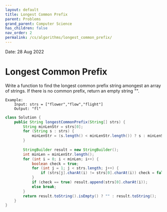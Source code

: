 ```yaml
---
layout: default
title: Longest Common Prefix
parent: Problems
grand_parent: Computer Science
has_children: false
nav_order: 2
permalink: /cs/algorithms/longest_common_prefix/
---
```

Date: 28 Aug 2022

# Longest Common Prefix

Write a function to find the longest common prefix string amongest an array of strings.
If there is no common prefix, return an empty string "".

    Example:
        Input: strs = ["flower","flow","flight"]
        Output: "fl"

```java
class Solution {
    public String longestCommonPrefix(String[] strs) {
        String minLenStr = strs[0];
        for (String s : strs) {
            minLenStr = (s.length() < minLenStr.length()) ? s : minLenStr;
        }
        
        StringBuilder result = new StringBuilder();
        int minLen = minLenStr.length();
        for (int i = 0; i < minLen; i++) {
            boolean check = true;
            for (int j = 1; j < strs.length; j++) {
                if (strs[j].charAt(i) != strs[0].charAt(i)) check = false;
            }
            if (check == true) result.append(strs[0].charAt(i));
            else break;
        }
        return result.toString().isEmpty() ? "" : result.toString();  
    }
}
```

